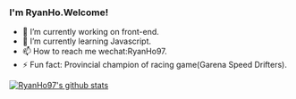 ### I'm RyanHo.Welcome!


- 🔭 I’m currently working on front-end.
- 🌱 I’m currently learning Javascript.
- 📫 How to reach me wechat:RyanHo97.
- ⚡ Fun fact: Provincial champion of racing game(Garena Speed Drifters).

[![RyanHo97's github stats](https://github-readme-stats.vercel.app/api?username=RyanHo97&theme=onedark)](https://github.com/anuraghazra/github-readme-stats)
